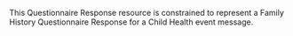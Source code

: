 This Questionnaire Response resource is constrained to represent a Family History Questionnaire Response for a Child Health event message.